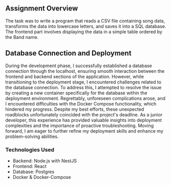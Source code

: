 ## Assignment Overview

The task was to write a program that reads a CSV file containing song data, transforms the data into lowercase letters, and saves it into a SQL database. The frontend part involves displaying the data in a simple table ordered by the Band name.

## Database Connection and Deployment

During the development phase, I successfully established a database connection through the localhost, ensuring smooth interaction between the frontend and backend sections of the application. However, while transitioning to the deployment stage, I encountered challenges related to the database connection. To address this, I attempted to resolve the issue by creating a new container specifically for the database within the deployment environment. Regrettably, unforeseen complications arose, and I encountered difficulties with the Docker Compose functionality, which hindered my progress. Despite my best efforts, these unexpected roadblocks unfortunately coincided with the project's deadline. As a junior developer, this experience has provided valuable insights into deployment complexities and the importance of proactive troubleshooting. Moving forward, I am eager to further refine my deployment skills and enhance my problem-solving abilities.

### Technologies Used

- Backend: Node.js with NestJS
- Frontend: React
- Database: Postgres
- Docker & Docker-Compose
